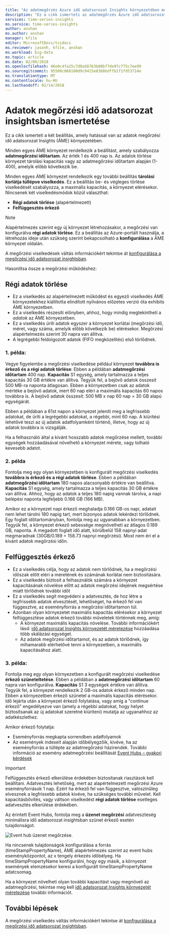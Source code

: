 ```yaml
---
title: "Az adatmegőrzés Azure idő adatsorozat Insights környezetében megértése |} Microsoft Docs"
description: "Ez a cikk ismerteti az adatmegőrzés Azure idő adatsorozat Insights környezetében szabályozó két beállításokat."
services: time-series-insights
ms.service: time-series-insights
author: anshan
ms.author: anshan
manager: kfile
editor: MicrosoftDocs/tsidocs
ms.reviewer: jasonh, kfile, anshan
ms.workload: big-data
ms.topic: article
ms.date: 02/09/2018
ms.openlocfilehash: 46e0c4fa25c7d8a56763b80bf7de97c775c7ee99
ms.sourcegitcommit: 95500c068100d9c9415e8368bdffb1f1fd53714e
ms.translationtype: MT
ms.contentlocale: hu-HU
ms.lasthandoff: 02/14/2018
---
```

# <a name="understand-data-retention-in-time-series-insights"></a>Adatok megőrzési idő adatsorozat insightsban ismertetése
Ez a cikk ismerteti a két beállítás, amely hatással van az adatok megőrzési idő adatsorozat Insights (ÁME) környezetében.

Minden egyes ÁME környezet rendelkezik a beállítást, amely szabályozza **adatmegőrzési időtartam**. Az érték 1 és 400 nap is. Az adatok törlése környezet tárolási kapacitás vagy az adatmegőrzési időtartam alapján (1-400), amelyik előbb következik be.

Minden egyes ÁME környezet rendelkezik egy további beállítás **tárolási korlátja túllépve viselkedés**. Ez a beállítás be- és végleges törlése viselkedését szabályozza, a maximális kapacitás, a környezet elérésekor. Nincsenek két viselkedésmódok közül választhat:
- **Régi adatok törlése** (alapértelmezett)  
- **Felfüggesztés érkező**

> [!NOTE]
> Alapértelmezés szerint egy új környezet létrehozásakor, a megőrzési van konfigurálva **régi adatok törlése**. Ez a beállítás az Azure-portált használja, a létrehozás ideje után szükség szerint bekapcsolható a **konfigurálása** a ÁME környezet oldalán.

A megőrzési viselkedések váltás információkért tekintse át [konfigurálása a megőrzési idő adatsorozat insightsban](time-series-insights-how-to-configure-retention.md).

Hasonlítsa össze a megőrzési működéshez:

## <a name="purge-old-data"></a>Régi adatok törlése
- Ez a viselkedés az alapértelmezett működést és egyező viselkedés ÁME környezetekhez kiállította elindított nyilvános előzetes verzió óta exhibits ÁME környezetben.  
- Ez a viselkedés részesíti előnyben, ahhoz, hogy mindig megtekintheti a *adatok* az ÁME környezetben. 
- Ez a viselkedés *üríti* adatok egyszer a környezet korlátai (megőrzési idő, méret, vagy száma, amelyik előbb következik be) elérésekor. Megőrzési alapértelmezés szerint 30 napra van állítva. 
- A legrégebbi feldolgozott adatok (FIFO megközelítés) első törlődnek.

### <a name="example-1"></a>1. példa:
Vegye figyelembe a megőrzési viselkedése például környezet **továbbra is érkező és a régi adatok törlése**: Ebben a példában **adatmegőrzési időtartam** 400 nap. **Kapacitás** S1 egység, amely tartalmazza a teljes kapacitás 30 GB értékre van állítva.   Tegyük fel, a bejövő adatok összesít 500 MB-ra naponta átlagosan. Ebben a környezetben csak az adatok mértéke a bejövő adatok, mert 60 nap eléri a maximális kapacitás 60 napos továbbra is. A bejövő adatok összesít: 500 MB x nap 60 nap = 30 GB alapú egységárát. 

Ebben a példában a 61st napon a környezet jeleníti meg a legfrissebb adatokat, de üríti a legrégebbi adatokat, a régebbi, mint 60 nap. A kiürítési lehetővé teszi az új adatok adatfolyamként történő, illetve, hogy az új adatok továbbra is vizsgálják. 

Ha a felhasználó által a kívánt hosszabb adatok megőrzése mellett, további egységek hozzáadásával növelhető a környezet mérete, vagy tolható kevesebb adatot.  

### <a name="example-2"></a>2. példa
Fontolja meg egy olyan környezetben is konfigurált megőrzési viselkedés **továbbra is érkező és a régi adatok törlése**. Ebben a példában **adatmegőrzési időtartam** 180 napos alacsonyabb értékre van beállítva. **Kapacitás** S1 egység, amely tartalmazza a teljes kapacitás 30 GB értékre van állítva. Ahhoz, hogy az adatok a teljes 180 napig vannak tárolva, a napi belépési naponta legfeljebb 0.166 GB (166 MB).  

Amikor ez a környezet napi érkező meghaladja 0.166 GB-os napi, adatait nem lehet tárolni 180 napig tart, mert bizonyos adatok lekérdezi törlődnek. Egy foglalt időtartományban, fontolja meg az ugyanabban a környezetben. Tegyük fel, a környezet érkező sebessége megnövelheti az átlagos 0.189 GB, naponta. A megadott foglalt idő alatt, körülbelül 158 napnyi adat megmaradnak (30GB/0.189 = 158.73 napnyi megőrzési). Most nem éri el a kívánt adatok megőrzési időn.

## <a name="pause-ingress"></a>Felfüggesztés érkező
- Ez a viselkedés célja, hogy az adatok nem törlődnek, ha a megőrzési időszak előtt eléri a méretének és számának korlátai nem biztosítására.  
- Ez a viselkedés biztosít a felhasználók számára a környezet kapacitásának növelése előtt az adatok megőrzési idejének megsértése miatt törlődnek további időt
- Ez a viselkedés segít megvédeni a adatvesztés, de hoz létre a legfrissebb adatok elvesztését, lehetőséget, ha érkező fel van függesztve, az eseményforrás a megőrzési időtartamon túl.
- Azonban olyan környezetet maximális kapacitás elérésekor a környezet felfüggesztése adatok érkező további műveletek történnek meg, amíg: 
   - A környezet maximális kapacitás növelése. További információkért lásd: [idő adatsorozat Insights környezetét méretezése](time-series-insights-how-to-scale-your-environment.md) hozzáadása több skálázási egységet.
   - Az adatok megőrzési időtartamot, és az adatok törlődnek, így mihamarabb elérhetővé tenni a környezetben, a maximális kapacitásához alatt.

### <a name="example-3"></a>3. példa:
Fontolja meg egy olyan környezetben a konfigurált megőrzési viselkedése **érkező szüneteltetése**. Ebben a példában a **adatmegőrzési időtartam** 60 napra van konfigurálva. **Kapacitás** S1 3 egységek értékre van állítva. Tegyük fel, a környezet rendelkezik 2 GB-os adatok érkező minden nap. Ebben a környezetben érkező szünetel a maximális kapacitás elérésekor. Idő lejárta után a környezet érkező folytatása, vagy amíg a "continue érkező" engedélyezve van (amely a régebbi adatokat, hogy helyet biztosítsanak az új adatokat szeretné kiüríteni) mutatja az ugyanahhoz az adatkészlethez. 

Amikor érkező folytatja:
- Eseményforrás megkapta sorrendben adatfolyamok
- Az események indexelt alapján időbélyegzőik, kivéve, ha az eseményforrás a túllépte az adatmegőrzési házirendek. További információ az esemény adatmegőrzési beállítását [Event Hubs – gyakori kérdések](../event-hubs/event-hubs-faq.md)

> [!IMPORTANT]
> Felfüggesztés érkező elkerülése érdekében biztosítanak riasztások kell beállítani. Adatvesztés lehetőség, mert az alapértelmezett megőrzési Azure eseményforrások 1 nap. Ezért ha érkező fel van függesztve, valószínűleg elvesznek a legfrissebb adatok kivéve, ha szükséges további művelet. Kell kapacitásbővítés, vagy váltson viselkedést **régi adatok törlése** esetleges adatvesztés elkerülése érdekében.

Az érintett Event Hubs, fontolja meg a **üzenet megőrzési** adatveszteség minimálisra idő adatsorozat insightsban szünet érkező esetén tulajdonságot.

![Event hub üzenet megőrzése.](media/time-series-insights-contepts-retention/event-hub-retention.png)

Ha nincsenek tulajdonságok konfigurálása a forrás (timeStampPropertyName), ÁME alapértelmezés szerint az event hubs eseményközpontot, az x tengely érkezés időbélyeg. Ha timeStampPropertyName konfigurálni, hogy egy másik, a környezet események elemzésekor keresi a konfigurált timeStampPropertyName adatcsomag. 

Ha a környezet növelheti olyan további kapacitást vagy megnöveli az adatmegőrzési, tekintse meg kell [idő adatsorozat Insights környezetét méretezése](time-series-insights-how-to-scale-your-environment.md) további információt.  

## <a name="next-steps"></a>További lépések
A megőrzési viselkedés váltás információkért tekintse át [konfigurálása a megőrzési idő adatsorozat insightsban](time-series-insights-how-to-configure-retention.md).

